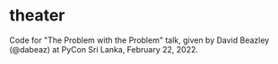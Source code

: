 # theater

Code for "The Problem with the Problem" talk, given by
David Beazley (@dabeaz) at PyCon Sri Lanka, February 22, 2022.


